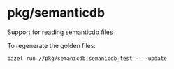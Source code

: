 # pkg/semanticdb

Support for reading semanticdb files

To regenerate the golden files:

```
bazel run //pkg/semanicdb:semanicdb_test -- -update
```
